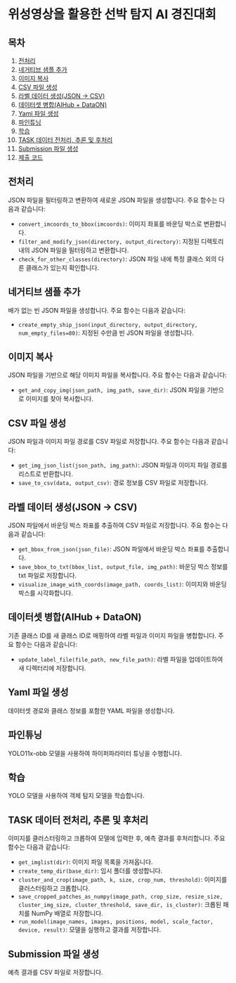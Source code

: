 # 위성영상을 활용한 선박 탐지 AI 경진대회



## 목차

1. [전처리](#전처리)
2. [네거티브 샘플 추가](#네거티브-샘플-추가)
3. [이미지 복사](#이미지-복사)
4. [CSV 파일 생성](#csv-파일-생성)
5. [라벨 데이터 생성(JSON -> CSV)](#라벨-데이터-생성json---csv)
6. [데이터셋 병합(AIHub + DataON)](#데이터셋-병합aihub--dataon)
7. [Yaml 파일 생성](#yaml-파일-생성)
8. [파인튜닝](#파인튜닝)
9. [학습](#학습)
10. [TASK 데이터 전처리, 추론 및 후처리](#task-데이터-전처리-추론-및-후처리)
11. [Submission 파일 생성](#submission-파일-생성)
12. [제출 코드](#제출-코드)

## 전처리

JSON 파일을 필터링하고 변환하여 새로운 JSON 파일을 생성합니다. 주요 함수는 다음과 같습니다:

- `convert_imcoords_to_bbox(imcoords)`: 이미지 좌표를 바운딩 박스로 변환합니다.
- `filter_and_modify_json(directory, output_directory)`: 지정된 디렉토리 내의 JSON 파일을 필터링하고 변환합니다.
- `check_for_other_classes(directory)`: JSON 파일 내에 특정 클래스 외의 다른 클래스가 있는지 확인합니다.

## 네거티브 샘플 추가

배가 없는 빈 JSON 파일을 생성합니다. 주요 함수는 다음과 같습니다:

- `create_empty_ship_json(input_directory, output_directory, num_empty_files=80)`: 지정된 수만큼 빈 JSON 파일을 생성합니다.

## 이미지 복사

JSON 파일을 기반으로 해당 이미지 파일을 복사합니다. 주요 함수는 다음과 같습니다:

- `get_and_copy_img(json_path, img_path, save_dir)`: JSON 파일을 기반으로 이미지를 찾아 복사합니다.

## CSV 파일 생성

JSON 파일과 이미지 파일 경로를 CSV 파일로 저장합니다. 주요 함수는 다음과 같습니다:

- `get_img_json_list(json_path, img_path)`: JSON 파일과 이미지 파일 경로를 리스트로 반환합니다.
- `save_to_csv(data, output_csv)`: 경로 정보를 CSV 파일로 저장합니다.

## 라벨 데이터 생성(JSON -> CSV)

JSON 파일에서 바운딩 박스 좌표를 추출하여 CSV 파일로 저장합니다. 주요 함수는 다음과 같습니다:

- `get_bbox_from_json(json_file)`: JSON 파일에서 바운딩 박스 좌표를 추출합니다.
- `save_bbox_to_txt(bbox_list, output_file, img_path)`: 바운딩 박스 정보를 txt 파일로 저장합니다.
- `visualize_image_with_coords(image_path, coords_list)`: 이미지와 바운딩 박스를 시각화합니다.

## 데이터셋 병합(AIHub + DataON)

기존 클래스 ID를 새 클래스 ID로 매핑하여 라벨 파일과 이미지 파일을 병합합니다. 주요 함수는 다음과 같습니다:

- `update_label_file(file_path, new_file_path)`: 라벨 파일을 업데이트하여 새 디렉터리에 저장합니다.

## Yaml 파일 생성

데이터셋 경로와 클래스 정보를 포함한 YAML 파일을 생성합니다.

## 파인튜닝

YOLO11x-obb 모델을 사용하여 하이퍼파라미터 튜닝을 수행합니다.

## 학습

YOLO 모델을 사용하여 객체 탐지 모델을 학습합니다.

## TASK 데이터 전처리, 추론 및 후처리

이미지를 클러스터링하고 크롭하여 모델에 입력한 후, 예측 결과를 후처리합니다. 주요 함수는 다음과 같습니다:

- `get_imglist(dir)`: 이미지 파일 목록을 가져옵니다.
- `create_temp_dir(base_dir)`: 임시 폴더를 생성합니다.
- `cluster_and_crop(image_path, k, size, crop_num, threshold)`: 이미지를 클러스터링하고 크롭합니다.
- `save_cropped_patches_as_numpy(image_path, crop_size, resize_size, cluster_img_size, cluster_threshold, save_dir, is_cluster)`: 크롭된 패치를 NumPy 배열로 저장합니다.
- `run_model(image_names, images, positions, model, scale_factor, device, result)`: 모델을 실행하고 결과를 저장합니다.

## Submission 파일 생성

예측 결과를 CSV 파일로 저장합니다.

